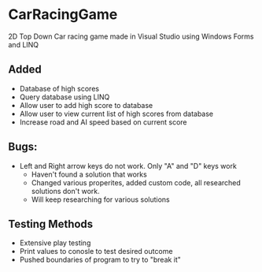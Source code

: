 # CarRacingGame
2D Top Down Car racing game made in Visual Studio using Windows Forms and LINQ


## Added
- Database of high scores
- Query database using LINQ
- Allow user to add high score to database
- Allow user to view current list of high scores from database
- Increase road and AI speed based on current score



## Bugs:
- Left and Right arrow keys do not work. Only "A" and "D" keys work
	- Haven't found a solution that works
	- Changed various properites, added custom code, all researched solutions don't work.
	- Will keep researching for various solutions

## Testing Methods
- Extensive play testing
- Print values to conosle to test desired outcome
- Pushed boundaries of program to try to "break it"


